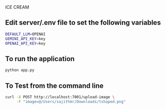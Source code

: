 ICE CREAM

## Edit server/.env file to set the following variables
```bash
DEFAULT_LLM=OPENAI
GEMINI_API_KEY=key
OPENAI_API_KEY=key
```

## To run the application
```bash
python app.py
```


## To Test from the command line
```bash
curl -X POST http://localhost:7001/upload-image \
     -F "image=@/Users/sajithmr/Downloads/tshaped.png"
```

